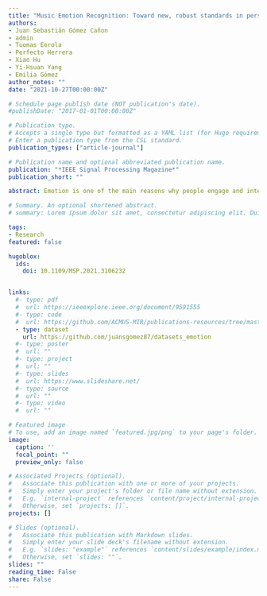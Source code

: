 ```yaml
---
title: "Music Emotion Recognition: Toward new, robust standards in personalized and context-sensitive applications"
authors:
- Juan Sebastián Gómez Cañon
- admin
- Tuomas Eerola
- Perfecto Herrera
- Xiao Hu
- Yi-Hsuan Yang
- Emilia Gómez
author_notes: ""
date: "2021-10-27T00:00:00Z"

# Schedule page publish date (NOT publication's date).
#publishDate: "2017-01-01T00:00:00Z"

# Publication type.
# Accepts a single type but formatted as a YAML list (for Hugo requirements).
# Enter a publication type from the CSL standard.
publication_types: ["article-journal"]

# Publication name and optional abbreviated publication name.
publication: "*IEEE Signal Processing Magazine*"
publication_short: ""

abstract: Emotion is one of the main reasons why people engage and interact with music [1]. Songs can express our inner feelings, produce goosebumps, bring us to tears, share an emotional state with a composer or performer, or trigger specific memories. Interest in a deeper understanding of the relationship between music and emotion has motivated researchers from various areas of knowledge for decades [2], including computational researchers. Imagine an algorithm capable of predicting the emotions that a listener perceives in a musical piece, or one that dynamically generates music that adapts to the mood of a conversation in a film—a particularly fascinating and provocative idea. These algorithms typify music emotion recognition (MER), a computational task that attempts to automatically recognize either the emotional content in music or the emotions induced by music to the listener [3]. To do so, emotionally relevant features are extracted from music. The features are processed, evaluated, and then associated with certain emotions. MER is one of the most challenging high-level music description problems in music information retrieval (MIR), an interdisciplinary research field that focuses on the development of computational systems to help humans better understand music collections. MIR integrates concepts and methodologies from several disciplines, including music theory, music psychology, neuroscience, signal processing, and machine learning.

# Summary. An optional shortened abstract.
# summary: Lorem ipsum dolor sit amet, consectetur adipiscing elit. Duis posuere tellus ac convallis placerat. Proin tincidunt magna sed ex sollicitudin condimentum.

tags:
- Research
featured: false

hugoblox:
  ids:
    doi: 10.1109/MSP.2021.3106232


links:
  #- type: pdf
  #  url: https://ieeexplore.ieee.org/document/9591555
  #- type: code
  #  url: https://github.com/ACMUS-MIR/publications-resources/tree/master/TISMIR2021
  - type: dataset
    url: https://github.com/juansgomez87/datasets_emotion
  #- type: poster
  #  url: ""
  #- type: project
  #  url: ""
  #- type: slides
  #  url: https://www.slideshare.net/
  #- type: source
  #  url: ""
  #- type: video
  #  url: ""

# Featured image
# To use, add an image named `featured.jpg/png` to your page's folder. 
image:
  caption: ''
  focal_point: ""
  preview_only: false

# Associated Projects (optional).
#   Associate this publication with one or more of your projects.
#   Simply enter your project's folder or file name without extension.
#   E.g. `internal-project` references `content/project/internal-project/index.md`.
#   Otherwise, set `projects: []`.
projects: []

# Slides (optional).
#   Associate this publication with Markdown slides.
#   Simply enter your slide deck's filename without extension.
#   E.g. `slides: "example"` references `content/slides/example/index.md`.
#   Otherwise, set `slides: ""`.
slides: ""
reading_time: False
share: False
---
```




